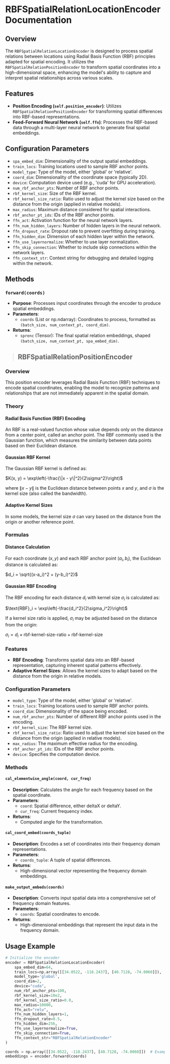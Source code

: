 # RBFSpatialRelationLocationEncoder Documentation

## Overview
The `RBFSpatialRelationLocationEncoder` is designed to process spatial relations between locations using Radial Basis Function (RBF) principles adapted for spatial encoding. It utilizes the `RBFSpatialRelationPositionEncoder` to transform spatial coordinates into a high-dimensional space, enhancing the model's ability to capture and interpret spatial relationships across various scales.

## Features
- **Position Encoding (`self.position_encoder`)**: Utilizes `RBFSpatialRelationPositionEncoder` for transforming spatial differences into RBF-based representations.
- **Feed-Forward Neural Network (`self.ffn`)**: Processes the RBF-based data through a multi-layer neural network to generate final spatial embeddings.

## Configuration Parameters
- `spa_embed_dim`: Dimensionality of the output spatial embeddings.
- `train_locs`: Training locations used to sample RBF anchor points.
- `model_type`: Type of the model, either 'global' or 'relative'.
- `coord_dim`: Dimensionality of the coordinate space (typically 2D).
- `device`: Computation device used (e.g., 'cuda' for GPU acceleration).
- `num_rbf_anchor_pts`: Number of RBF anchor points.
- `rbf_kernel_size`: Size of the RBF kernel.
- `rbf_kernel_size_ratio`: Ratio used to adjust the kernel size based on the distance from the origin (applied in relative models).
- `max_radius`: Maximum distance considered for spatial interactions.
- `rbf_anchor_pt_ids`: IDs of the RBF anchor points.
- `ffn_act`: Activation function for the neural network layers.
- `ffn_num_hidden_layers`: Number of hidden layers in the neural network.
- `ffn_dropout_rate`: Dropout rate to prevent overfitting during training.
- `ffn_hidden_dim`: Dimension of each hidden layer within the network.
- `ffn_use_layernormalize`: Whether to use layer normalization.
- `ffn_skip_connection`: Whether to include skip connections within the network layers.
- `ffn_context_str`: Context string for debugging and detailed logging within the network.

## Methods
### `forward(coords)`
- **Purpose**: Processes input coordinates through the encoder to produce spatial embeddings.
- **Parameters**:
  - `coords` (List or np.ndarray): Coordinates to process, formatted as `(batch_size, num_context_pt, coord_dim)`.
- **Returns**:
  - `sprenc` (Tensor): The final spatial relation embeddings, shaped `(batch_size, num_context_pt, spa_embed_dim)`.

> ## RBFSpatialRelationPositionEncoder

### Overview
This position encoder leverages Radial Basis Function (RBF) techniques to encode spatial coordinates, enabling the model to recognize patterns and relationships that are not immediately apparent in the spatial domain.
### Theory

#### Radial Basis Function (RBF) Encoding

An RBF is a real-valued function whose value depends only on the distance from a center point, called an anchor point.
The RBF commonly used is the Gaussian function, which measures the similarity between data points based on their Euclidean distance.

#### Gaussian RBF Kernel

The Gaussian RBF kernel is defined as:

$K(x, y) = \exp\left(-\frac{\|x - y\|^2}{2\sigma^2}\right)$

where $\|x - y\|$ is the Euclidean distance between points $x$ and $y$, and $\sigma$ is the kernel size (also called the bandwidth).

#### Adaptive Kernel Sizes

In some models, the kernel size $\sigma$ can vary based on the distance from the origin or another reference point.

### Formulas

#### Distance Calculation

For each coordinate $(x, y)$ and each RBF anchor point $(a_i, b_i)$, the Euclidean distance is calculated as:

$d_i = \sqrt{(x-a_i)^2 + (y-b_i)^2}$

#### Gaussian RBF Encoding

The RBF encoding for each distance $d_i$ with kernel size $\sigma_i$ is calculated as:

$\text{RBF}_i = \exp\left(-\frac{d_i^2}{2\sigma_i^2}\right)$

If a kernel size ratio is applied, $\sigma_i$ may be adjusted based on the distance from the origin:

$\sigma_i = d_i \times \text{rbf-kernel-size-ratio} + \text{rbf-kernel-size}$

### Features
- **RBF Encoding**: Transforms spatial data into an RBF-based representation, capturing inherent spatial patterns effectively.
- **Adaptive Kernel Sizes**: Allows the kernel sizes to adapt based on the distance from the origin in relative models.

### Configuration Parameters
- `model_type`: Type of the model, either 'global' or 'relative'.
- `train_locs`: Training locations used to sample RBF anchor points.
- `coord_dim`: Dimensionality of the space being encoded.
- `num_rbf_anchor_pts`: Number of different RBF anchor points used in the encoding.
- `rbf_kernel_size`: The RBF kernel size.
- `rbf_kernel_size_ratio`: Ratio used to adjust the kernel size based on the distance from the origin (applied in relative models).
- `max_radius`: The maximum effective radius for the encoding.
- `rbf_anchor_pt_ids`: IDs of the RBF anchor points.
- `device`: Specifies the computation device.

### Methods

#### `cal_elementwise_angle(coord, cur_freq)`
- **Description**: Calculates the angle for each frequency based on the spatial coordinate.
- **Parameters**:
  - `coord`: Spatial difference, either deltaX or deltaY.
  - `cur_freq`: Current frequency index.
- **Returns**:
  - Computed angle for the transformation.

#### `cal_coord_embed(coords_tuple)`
- **Description**: Encodes a set of coordinates into their frequency domain representations.
- **Parameters**:
  - `coords_tuple`: A tuple of spatial differences.
- **Returns**:
  - High-dimensional vector representing the frequency domain embeddings.

#### `make_output_embeds(coords)`
- **Description**: Converts input spatial data into a comprehensive set of frequency domain features.
- **Parameters**:
  - `coords`: Spatial coordinates to encode.
- **Returns**:
  - High-dimensional embeddings that represent the input data in the frequency domain.

## Usage Example
```python
# Initialize the encoder
encoder = RBFSpatialRelationLocationEncoder(
    spa_embed_dim=64,
    train_locs=np.array([[34.0522, -118.2437], [40.7128, -74.0060]]),  # Example train_locs
    model_type='global',
    coord_dim=2,
    device="cuda",
    num_rbf_anchor_pts=100,
    rbf_kernel_size=10e2,
    rbf_kernel_size_ratio=0.0,
    max_radius=10000,
    ffn_act="relu",
    ffn_num_hidden_layers=1,
    ffn_dropout_rate=0.5,
    ffn_hidden_dim=256,
    ffn_use_layernormalize=True,
    ffn_skip_connection=True,
    ffn_context_str="RBFSpatialRelationEncoder"
)

coords = np.array([[34.0522, -118.2437], [40.7128, -74.0060]])  # Example coordinate data
embeddings = encoder.forward(coords)
